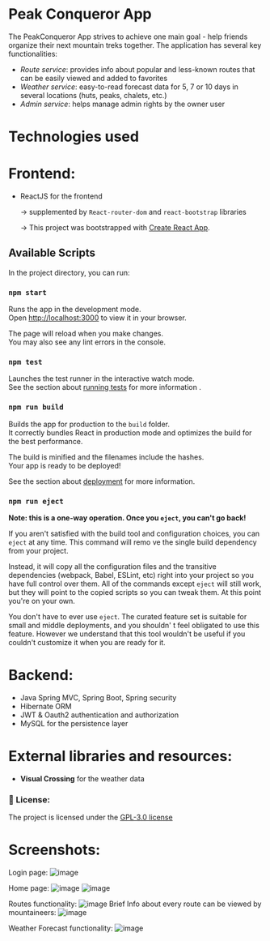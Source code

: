 # Peak Conqueror App

The PeakConqueror App strives to achieve one main goal - help friends organize their next mountain treks together.
The application has several key functionalities:
- <em>Route service</em>: provides info about popular and less-known routes that can 
be easily viewed and added to favorites
- <em>Weather service</em>: easy-to-read forecast data for 5, 7 or 10 days in several locations (huts, peaks, chalets, etc.)
- <em>Admin service</em>: helps manage admin rights by the owner user

# Technologies used
# Frontend:
- ReactJS for the frontend
   
   -> supplemented by `React-router-dom` and 
      `react-bootstrap` libraries

   -> This project was bootstrapped with [Create React App](https://github.com/facebook/create-react-app).

## Available Scripts

In the project directory, you can run:

### `npm start`

Runs the app in the development mode.\
Open [http://localhost:3000](http://localhost:3000) to view it in your browser.

The page will reload when you make changes.\
You may also see any lint errors in the console.

### `npm test`

Launches the test runner in the interactive watch mode.\
See the section about [running tests](https://facebook.github.io/create-react-app/docs/running-tests) for more information
.

### `npm run build`

Builds the app for production to the `build` folder.\
It correctly bundles React in production mode and optimizes the build for the best performance.

The build is minified and the filenames include the hashes.\
Your app is ready to be deployed!

See the section about [deployment](https://facebook.github.io/create-react-app/docs/deployment) for more information.

### `npm run eject`

**Note: this is a one-way operation. Once you `eject`, you can't go back!**

If you aren't satisfied with the build tool and configuration choices, you can `eject` at any time. This command will remo
ve the single build dependency from your project.

Instead, it will copy all the configuration files and the transitive dependencies (webpack, Babel, ESLint, etc) right into
your project so you have full control over them. All of the commands except `eject` will still work, but they will point
to the copied scripts so you can tweak them. At this point you're on your own.

You don't have to ever use `eject`. The curated feature set is suitable for small and middle deployments, and you shouldn'
t feel obligated to use this feature. However we understand that this tool wouldn't be useful if you couldn't customize it
when you are ready for it.
# Backend:
- Java Spring MVC, Spring Boot, Spring security
- Hibernate ORM
- JWT & Oauth2 authentication and authorization
- MySQL for the persistence layer

# External libraries and resources:
- <b>Visual Crossing</b> for the weather data

### :page_with_curl: License:
The project is licensed under the [GPL-3.0 license](LICENSE)

# Screenshots:
Login page:
![image](https://user-images.githubusercontent.com/84380496/188314254-ac01d54d-8ac6-4811-9f0a-437a65f23ace.png)

Home page:
![image](https://user-images.githubusercontent.com/84380496/227797267-63ba4ebe-e97e-48d0-a700-10b189db3871.png)
![image](https://user-images.githubusercontent.com/84380496/227797284-7a0033f1-8fb1-4018-ab61-5f73e73e1f8f.png)

Routes functionality:
![image](https://user-images.githubusercontent.com/84380496/227797194-5d163f0b-fb2a-4deb-ae7a-c41bb7d4da87.png)
Brief Info about every route can be viewed by mountaineers:
![image](https://user-images.githubusercontent.com/84380496/227797117-c454be22-d04c-4f5d-b9fd-3af5d5a17ec1.png)

Weather Forecast functionality:
![image](https://user-images.githubusercontent.com/84380496/188314816-7f333803-175d-495f-a8b4-612272da47c8.png)
